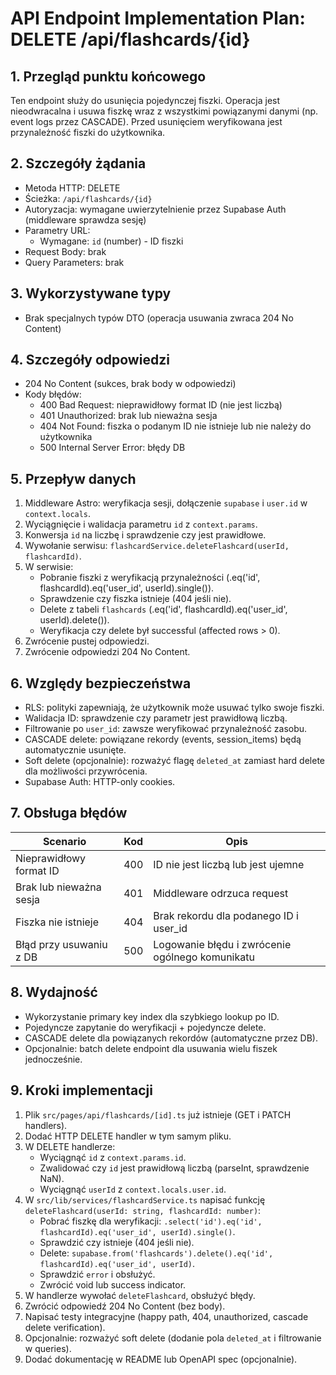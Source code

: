 # API Endpoint Implementation Plan: DELETE /api/flashcards/{id}

## 1. Przegląd punktu końcowego
Ten endpoint służy do usunięcia pojedynczej fiszki. Operacja jest nieodwracalna i usuwa fiszkę wraz z wszystkimi powiązanymi danymi (np. event logs przez CASCADE). Przed usunięciem weryfikowana jest przynależność fiszki do użytkownika.

## 2. Szczegóły żądania
- Metoda HTTP: DELETE
- Ścieżka: `/api/flashcards/{id}`
- Autoryzacja: wymagane uwierzytelnienie przez Supabase Auth (middleware sprawdza sesję)
- Parametry URL:
  - Wymagane: `id` (number) - ID fiszki
- Request Body: brak
- Query Parameters: brak

## 3. Wykorzystywane typy
- Brak specjalnych typów DTO (operacja usuwania zwraca 204 No Content)

## 4. Szczegóły odpowiedzi
- 204 No Content (sukces, brak body w odpowiedzi)
- Kody błędów:
  - 400 Bad Request: nieprawidłowy format ID (nie jest liczbą)
  - 401 Unauthorized: brak lub nieważna sesja
  - 404 Not Found: fiszka o podanym ID nie istnieje lub nie należy do użytkownika
  - 500 Internal Server Error: błędy DB

## 5. Przepływ danych
1. Middleware Astro: weryfikacja sesji, dołączenie `supabase` i `user.id` w `context.locals`.
2. Wyciągnięcie i walidacja parametru `id` z `context.params`.
3. Konwersja `id` na liczbę i sprawdzenie czy jest prawidłowe.
4. Wywołanie serwisu: `flashcardService.deleteFlashcard(userId, flashcardId)`.
5. W serwisie:
   - Pobranie fiszki z weryfikacją przynależności (.eq('id', flashcardId).eq('user_id', userId).single()).
   - Sprawdzenie czy fiszka istnieje (404 jeśli nie).
   - Delete z tabeli `flashcards` (.eq('id', flashcardId).eq('user_id', userId).delete()).
   - Weryfikacja czy delete był successful (affected rows > 0).
6. Zwrócenie pustej odpowiedzi.
7. Zwrócenie odpowiedzi 204 No Content.

## 6. Względy bezpieczeństwa
- RLS: polityki zapewniają, że użytkownik może usuwać tylko swoje fiszki.
- Walidacja ID: sprawdzenie czy parametr jest prawidłową liczbą.
- Filtrowanie po `user_id`: zawsze weryfikować przynależność zasobu.
- CASCADE delete: powiązane rekordy (events, session_items) będą automatycznie usunięte.
- Soft delete (opcjonalnie): rozważyć flagę `deleted_at` zamiast hard delete dla możliwości przywrócenia.
- Supabase Auth: HTTP-only cookies.

## 7. Obsługa błędów
| Scenario                            | Kod   | Opis                                                         |
|-------------------------------------|-------|--------------------------------------------------------------|
| Nieprawidłowy format ID             | 400   | ID nie jest liczbą lub jest ujemne                          |
| Brak lub nieważna sesja             | 401   | Middleware odrzuca request                                   |
| Fiszka nie istnieje                 | 404   | Brak rekordu dla podanego ID i user_id                      |
| Błąd przy usuwaniu z DB             | 500   | Logowanie błędu i zwrócenie ogólnego komunikatu             |

## 8. Wydajność
- Wykorzystanie primary key index dla szybkiego lookup po ID.
- Pojedyncze zapytanie do weryfikacji + pojedyncze delete.
- CASCADE delete dla powiązanych rekordów (automatyczne przez DB).
- Opcjonalnie: batch delete endpoint dla usuwania wielu fiszek jednocześnie.

## 9. Kroki implementacji
1. Plik `src/pages/api/flashcards/[id].ts` już istnieje (GET i PATCH handlers).
2. Dodać HTTP DELETE handler w tym samym pliku.
3. W DELETE handlerze:
   - Wyciągnąć `id` z `context.params.id`.
   - Zwalidować czy `id` jest prawidłową liczbą (parseInt, sprawdzenie NaN).
   - Wyciągnąć `userId` z `context.locals.user.id`.
4. W `src/lib/services/flashcardService.ts` napisać funkcję `deleteFlashcard(userId: string, flashcardId: number)`:
   - Pobrać fiszkę dla weryfikacji: `.select('id').eq('id', flashcardId).eq('user_id', userId).single()`.
   - Sprawdzić czy istnieje (404 jeśli nie).
   - Delete: `supabase.from('flashcards').delete().eq('id', flashcardId).eq('user_id', userId)`.
   - Sprawdzić `error` i obsłużyć.
   - Zwrócić void lub success indicator.
5. W handlerze wywołać `deleteFlashcard`, obsłużyć błędy.
6. Zwrócić odpowiedź 204 No Content (bez body).
7. Napisać testy integracyjne (happy path, 404, unauthorized, cascade delete verification).
8. Opcjonalnie: rozważyć soft delete (dodanie pola `deleted_at` i filtrowanie w queries).
9. Dodać dokumentację w README lub OpenAPI spec (opcjonalnie).

